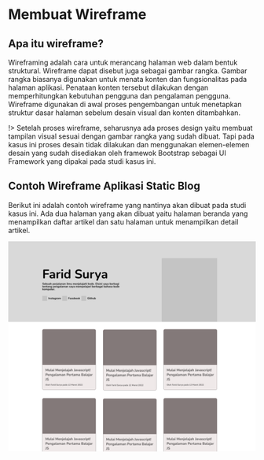 # Membuat Wireframe

## Apa itu wireframe?

Wireframing adalah cara untuk merancang halaman web dalam bentuk struktural. Wireframe dapat disebut juga sebagai gambar rangka. Gambar rangka biasanya digunakan untuk menata konten dan fungsionalitas pada halaman aplikasi. Penataan konten tersebut dilakukan dengan memperhitungkan kebutuhan pengguna dan pengalaman pengguna. Wireframe digunakan di awal proses pengembangan untuk menetapkan struktur dasar halaman sebelum desain visual dan konten ditambahkan.

!> Setelah proses wireframe, seharusnya ada proses design yaitu membuat tampilan visual sesuai dengan gambar rangka yang sudah dibuat. Tapi pada kasus ini proses desain tidak dilakukan dan menggunakan elemen-elemen desain yang sudah disediakan oleh framewok Bootstrap sebagai UI Framework yang dipakai pada studi kasus ini.

## Contoh Wireframe Aplikasi Static Blog

Berikut ini adalah contoh wireframe yang nantinya akan dibuat pada studi kasus ini. Ada dua halaman yang akan dibuat yaitu halaman beranda yang menampilkan daftar artikel dan satu halaman untuk menampilkan detail artikel.

![](../../vue_basic/images/vue_basic_wareframe_1.png)

